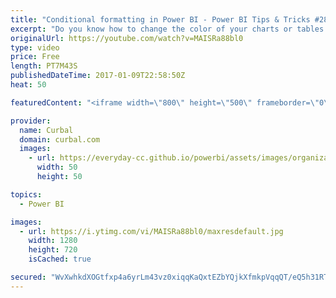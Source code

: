 ```yaml
---
title: "Conditional formatting in Power BI - Power BI Tips & Tricks #28"
excerpt: "Do you know how to change the color of your charts or tables based on a value or measure? In this video I will show you how to do conditional formatting in bar charts and tables.  Link to Power BI file: https://gofile.me/2kEOD/xY8rZftHU   Looking for a download file? Go to our Download Center: https://curbal.com/donwload-center"
originalUrl: https://youtube.com/watch?v=MAISRa88bl0
type: video
price: Free
length: PT7M43S
publishedDateTime: 2017-01-09T22:58:50Z
heat: 50

featuredContent: "<iframe width=\"800\" height=\"500\" frameborder=\"0\" src=\"https://www.youtube.com/embed/MAISRa88bl0\" allow=\"accelerometer; autoplay; encrypted-media; gyroscope; picture-in-picture\" allowfullscreen></iframe>"

provider:
  name: Curbal
  domain: curbal.com
  images:
    - url: https://everyday-cc.github.io/powerbi/assets/images/organizations/curbal.com-50x50.jpg
      width: 50
      height: 50

topics:
  - Power BI

images:
  - url: https://i.ytimg.com/vi/MAISRa88bl0/maxresdefault.jpg
    width: 1280
    height: 720
    isCached: true

secured: "WvXwhkdXOGtfxp4a6yrLm43vz0xiqqKaQxtEZbYQjkXfmkpVqqQT/eQ5h31RTPYb/V3EiOXPrQeqLoTutNQNspWeOk9M0QPXnjAbfqlupxZUxDjWQcwJCGq0914qmdPAxpMftKKm3Ro3aouZaBwGiSgiB6Antlm/OKkSZ3iSfciK4yU/xu19U3JLNdhRuLtsSdlQ175AJV+eXVmcUEkWnAbiZzn0DWv4FNcJum/8jlIr9In/5VjVGhNKQuUCIWtXnf+4NmUwHw6kApF3F2UoIMzem6S8jaRBrWHzSR1smBa7rMeeQh3gfqd5aEO2TtLDPwcWkomSw5zTKAodXfk8cyRazxj1N0sShyPCf0+Ev/X+XHhjNXVRyJvZq4k9PMpizlZMh9Qt91zMed80GVzRNRKrrvx54l8NUFQ4bS0/N3Y=;DOjffAkUb5ePSanZ76TdIg=="
---
```


